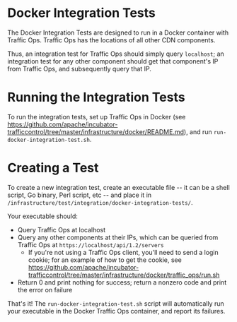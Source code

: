 <!--
    Licensed to the Apache Software Foundation (ASF) under one
    or more contributor license agreements.  See the NOTICE file
    distributed with this work for additional information
    regarding copyright ownership.  The ASF licenses this file
    to you under the Apache License, Version 2.0 (the
    "License"); you may not use this file except in compliance
    with the License.  You may obtain a copy of the License at

      http://www.apache.org/licenses/LICENSE-2.0

    Unless required by applicable law or agreed to in writing,
    software distributed under the License is distributed on an
    "AS IS" BASIS, WITHOUT WARRANTIES OR CONDITIONS OF ANY
    KIND, either express or implied.  See the License for the
    specific language governing permissions and limitations
    under the License.
-->

# Docker Integration Tests

The Docker Integration Tests are designed to run in a Docker container with Traffic Ops. Traffic Ops has the locations of all other CDN components.

Thus, an integration test for Traffic Ops should simply query `localhost`; an integration test for any other component should get that component's IP from Traffic Ops, and subsequently query that IP.

# Running the Integration Tests

To run the integration tests, set up Traffic Ops in Docker (see https://github.com/apache/incubator-trafficcontrol/tree/master/infrastructure/docker/README.md), and run `run-docker-integration-test.sh`.

# Creating a Test

To create a new integration test, create an executable file -- it can be a shell script, Go binary, Perl script, etc -- and place it in `/infrastructure/test/integration/docker-integration-tests/`.

Your executable should:
* Query Traffic Ops at localhost
* Query any other components at their IPs, which can be queried from Traffic Ops at `https://localhost/api/1.2/servers`
  * If you're not using a Traffic Ops client, you'll need to send a login cookie; for an example of how to get the cookie, see https://github.com/apache/incubator-trafficcontrol/tree/master/infrastructure/docker/traffic_ops/run.sh
* Return 0 and print nothing for success; return a nonzero code and print the error on failure

That's it! The `run-docker-integration-test.sh` script will automatically run your executable in the Docker Traffic Ops container, and report its failures.

